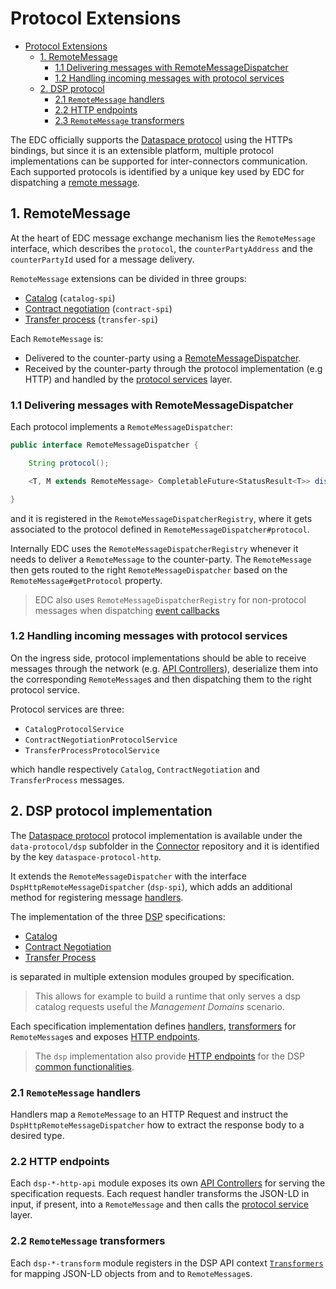 # Protocol Extensions

<!-- TOC -->
* [Protocol Extensions](#protocol-extensions)
  * [1. RemoteMessage](#1-remotemessage)
    * [1.1 Delivering messages with RemoteMessageDispatcher](#11-delivering-messages-with-remotemessagedispatcher)   
    * [1.2 Handling incoming messages with protocol services](#12-handling-incoming-messages-with-protocol-services)   
  * [2. DSP protocol](#2-dsp-protocol-implementation)
    * [2.1 `RemoteMessage` handlers](#21-remotemessage-handlers)
    * [2.2 HTTP endpoints](#22-http-endpoints)
    * [2.3 `RemoteMessage` transformers](#22-remotemessage-transformers)

<!-- TOC -->


The EDC officially supports the [Dataspace protocol](#2-dsp-protocol) using the HTTPs bindings, but since it is an extensible platform, multiple protocol implementations can be supported for inter-connectors communication. Each supported protocols is identified by a unique key used by EDC for dispatching a [remote message](#1-remotemessage). 

## 1. RemoteMessage

At the heart of EDC message exchange mechanism lies the `RemoteMessage` interface, which describes the `protocol`, the `counterPartyAddress` and the `counterPartyId` used for a message delivery. 

`RemoteMessage` extensions can be divided in three groups:

- [Catalog](./entities.md#6-catalog) (`catalog-spi`)
- [Contract negotiation](./entities.md#4-contract-negotiations) (`contract-spi`)
- [Transfer process](./entities.md#7-transfer-processes) (`transfer-spi`)

Each `RemoteMessage` is:

- Delivered to the counter-party using a [RemoteMessageDispatcher](#11-delivering-messages-with-remotemessagedispatcher). 
- Received by the counter-party through the protocol implementation (e.g HTTP) and handled by the [protocol services](#11-handling-ingress-messages-with-protocol-services) layer.


### 1.1 Delivering messages with RemoteMessageDispatcher

Each protocol implements a `RemoteMessageDispatcher`:

```java
public interface RemoteMessageDispatcher {

    String protocol();

    <T, M extends RemoteMessage> CompletableFuture<StatusResult<T>> dispatch(Class<T> responseType, M message);

}
```
and it is registered in the `RemoteMessageDispatcherRegistry`, where it gets associated to the protocol defined in `RemoteMessageDispatcher#protocol`.

Internally EDC uses the `RemoteMessageDispatcherRegistry` whenever it needs to deliver a `RemoteMessage` to the counter-party. The `RemoteMessage` then gets routed to the right `RemoteMessageDispatcher` based on the `RemoteMessage#getProtocol` property.


> EDC also uses `RemoteMessageDispatcherRegistry` for non-protocol messages  when dispatching [event callbacks](./service-layers.md#63-registering-for-callbacks-webhooks)

### 1.2 Handling incoming messages with protocol services

On the ingress side, protocol implementations should be able to receive messages through the network (e.g. [API Controllers](./service-layers.md#1-api-controllers)), deserialize them into the corresponding `RemoteMessage`s and then dispatching them to the right protocol service.

Protocol services are three:

- `CatalogProtocolService`
- `ContractNegotiationProtocolService`
- `TransferProcessProtocolService`

which handle respectively `Catalog`, `ContractNegotiation` and `TransferProcess` messages. 

## 2. DSP protocol implementation

The [Dataspace protocol](https://docs.internationaldataspaces.org/ids-knowledgebase/v/dataspace-protocol) protocol implementation is available under the `data-protocol/dsp` subfolder in the [Connector](https://github.com/eclipse-edc/Connector) repository and it is identified by the key `dataspace-protocol-http`.

It extends the `RemoteMessageDispatcher` with the interface `DspHttpRemoteMessageDispatcher` (`dsp-spi`), which adds an additional method for registering message [handlers](#21-remotemessage-handlers).

The implementation of the three [DSP](https://docs.internationaldataspaces.org/ids-knowledgebase/v/dataspace-protocol) specifications:

- [Catalog](https://docs.internationaldataspaces.org/ids-knowledgebase/v/dataspace-protocol/catalog/catalog.protocol) 
- [Contract Negotiation](https://docs.internationaldataspaces.org/ids-knowledgebase/v/dataspace-protocol/contract-negotiation/contract.negotiation.protocol)
- [Transfer Process](https://docs.internationaldataspaces.org/ids-knowledgebase/v/dataspace-protocol/transfer-process/transfer.process.protocol)

is separated in multiple extension modules grouped by specification.

> This allows for example to build a runtime that only serves a dsp catalog requests useful the *Management Domains* scenario.

Each specification implementation defines [handlers](#21-remotemessage-handlers), [transformers](#22-remotemessage-transformers) for `RemoteMessage`s and exposes [HTTP endpoints](#22-http-endpoints).

> The `dsp` implementation also provide [HTTP endpoints](#22-http-endpoints) for the DSP [common functionalities](https://docs.internationaldataspaces.org/ids-knowledgebase/v/dataspace-protocol/common-functionalities/common.protocol).

### 2.1 `RemoteMessage` handlers

Handlers map a `RemoteMessage` to an HTTP Request and instruct the `DspHttpRemoteMessageDispatcher` how to extract the response body to a desired type. 


### 2.2 HTTP endpoints

Each `dsp-*-http-api` module exposes its own [API Controllers](./service-layers.md#1-api-controllers) for serving the specification requests. Each request handler transforms the JSON-LD in input, if present, into a `RemoteMessage` and then calls the [protocol service](#12-handling-incoming-messages-with-protocol-services) layer. 

### 2.2 `RemoteMessage` transformers

Each `dsp-*-transform` module registers in the DSP API context [`Transformers`](./programming-primitives.md#2-transformers) for mapping JSON-LD objects from and to `RemoteMessage`s.
